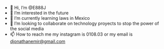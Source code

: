 - 👋 Hi, I’m @E888J
- 👀 I’m interested in the future
- 🌱 I’m currently learning laws in Mexico
- 💞️ I’m looking to collaborate on technology proyects to stop the power of the social media
- 📫 How to reach me my instagram is 0108.03 or my email is djonathanemir@gmail.com

<!---
E888J/E888J is a ✨ special ✨ repository because its `README.md` (this file) appears on your GitHub profile.
You can click the Preview link to take a look at your changes.
--->
